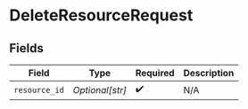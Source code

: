# DeleteResourceRequest


## Fields

| Field              | Type               | Required           | Description        |
| ------------------ | ------------------ | ------------------ | ------------------ |
| `resource_id`      | *Optional[str]*    | :heavy_check_mark: | N/A                |